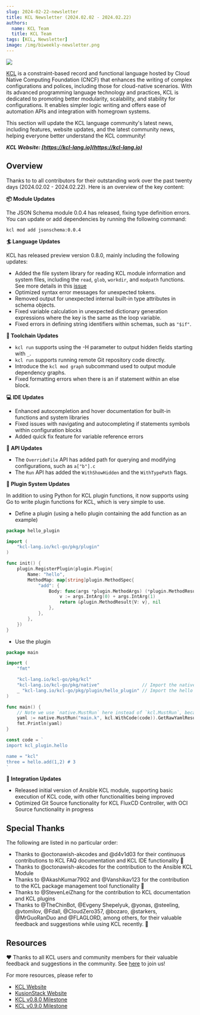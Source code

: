 ```yaml
---
slug: 2024-02-22-newsletter
title: KCL Newsletter (2024.02.02 - 2024.02.22)
authors:
  name: KCL Team
  title: KCL Team
tags: [KCL, Newsletter]
image: /img/biweekly-newsletter.png
---
```


![](/img/biweekly-newsletter.png)

[KCL](https://github.com/kcl-lang) is a constraint-based record and functional language hosted by Cloud Native Computing Foundation (CNCF) that enhances the writing of complex configurations and polices, including those for cloud-native scenarios. With its advanced programming language technology and practices, KCL is dedicated to promoting better modularity, scalability, and stability for configurations. It enables simpler logic writing and offers ease of automation APIs and integration with homegrown systems.

This section will update the KCL language community's latest news, including features, website updates, and the latest community news, helping everyone better understand the KCL community!

**_KCL Website: [https://kcl-lang.io](https://kcl-lang.io)_**

## Overview

Thanks to to all contributors for their outstanding work over the past twenty days (2024.02.02 - 2024.02.22). Here is an overview of the key content:

**📦 Module Updates**

The JSON Schema module 0.0.4 has released, fixing type definition errors. You can update or add dependencies by running the following command:

```shell
kcl mod add jsonschema:0.0.4
```

**🏄 Language Updates**

KCL has released preview version 0.8.0, mainly including the following updates:

- Added the file system library for reading KCL module information and system files, including the `read`, `glob`, `workdir`, and `modpath` functions. See more details in this [issue](https://github.com/kcl-lang/kcl/issues/1049)
- Optimized syntax error messages for unexpected tokens.
- Removed output for unexpected internal built-in type attributes in schema objects.
- Fixed variable calculation in unexpected dictionary generation expressions where the key is the same as the loop variable.
- Fixed errors in defining string identifiers within schemas, such as `"$if"`.

**🔧 Toolchain Updates**

- `kcl run` supports using the -H parameter to output hidden fields starting with `_`.
- `kcl run` supports running remote Git repository code directly.
- Introduce the `kcl mod graph` subcommand used to output module dependency graphs.
- Fixed formatting errors when there is an if statement within an else block.

**💻 IDE Updates**

- Enhanced autocompletion and hover documentation for built-in functions and system libraries
- Fixed issues with navigating and autocompleting if statements symbols within configuration blocks
- Added quick fix feature for variable reference errors

**🎁 API Updates**

- The `OverrideFile` API has added path for querying and modifying configurations, such as `a["b"].c`
- The `Run` API has added the `WithShowHidden` and the `WithTypePath` flags.

**🚀 Plugin System Updates**

In addition to using Python for KCL plugin functions, it now supports using Go to write plugin functions for KCL, which is very simple to use.

- Define a plugin (using a hello plugin containing the add function as an example)

```go
package hello_plugin

import (
	"kcl-lang.io/kcl-go/pkg/plugin"
)

func init() {
	plugin.RegisterPlugin(plugin.Plugin{
		Name: "hello",
		MethodMap: map[string]plugin.MethodSpec{
			"add": {
				Body: func(args *plugin.MethodArgs) (*plugin.MethodResult, error) {
					v := args.IntArg(0) + args.IntArg(1)
					return &plugin.MethodResult{V: v}, nil
				},
			},
		},
	})
}
```

- Use the plugin

```go
package main

import (
	"fmt"

	"kcl-lang.io/kcl-go/pkg/kcl"
	"kcl-lang.io/kcl-go/pkg/native"                // Import the native API
	_ "kcl-lang.io/kcl-go/pkg/plugin/hello_plugin" // Import the hello plugin
)

func main() {
	// Note we use `native.MustRun` here instead of `kcl.MustRun`, because it needs the cgo feature.
	yaml := native.MustRun("main.k", kcl.WithCode(code)).GetRawYamlResult()
	fmt.Println(yaml)
}

const code = `
import kcl_plugin.hello

name = "kcl"
three = hello.add(1,2) # 3
`
```

**🚢 Integration Updates**

- Released initial version of Ansible KCL module, supporting basic execution of KCL code, with other functionalities being improved
- Optimized Git Source functionality for KCL FluxCD Controller, with OCI Source functionality in progress

## Special Thanks

The following are listed in no particular order:

- Thanks to @octonawish-akcodes and @d4v1d03 for their continuous contributions to KCL FAQ documentation and KCL IDE functionality 🙌
- Thanks to @octonawish-akcodes for the contribution to the Ansible KCL Module
- Thanks to @AkashKumar7902 and @Vanshikav123 for the contribution to the KCL package management tool functionality 🙌
- Thanks to @StevenLeiZhang for the contribution to KCL documentation and KCL plugins
- Thanks to @TheChinBot, @Evgeny Shepelyuk, @yonas, @steeling, @vtomilov, @Fdall, @CloudZero357, @bozaro, @starkers, @MrGuoRanDuo and @FLAGLORD, among others, for their valuable feedback and suggestions while using KCL recently. 🙌

## Resources

❤️ Thanks to all KCL users and community members for their valuable feedback and suggestions in the community. See [here](https://github.com/kcl-lang/community) to join us!

For more resources, please refer to

- [KCL Website](https://kcl-lang.io/)
- [KusionStack Website](https://kusionstack.io/)
- [KCL v0.8.0 Milestone](https://github.com/kcl-lang/kcl/milestone/8)
- [KCL v0.9.0 Milestone](https://github.com/kcl-lang/kcl/milestone/9)
